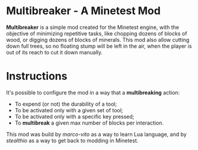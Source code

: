 # Multibreaker - A Minetest Mod #

**Multibreaker** is a simple mod created for  the Minetest engine, with the objective of minimizing repetitive tasks, 
like chopping dozens of blocks of wood, or digging dozens of blocks of minerals. This mod also allow cutting down full 
trees, so no floating stump will be left in the air, when the player is out of its reach to cut it down manually.

# Instructions #

It's possible to configure the mod in a way that a **multibreaking** action:

  - To expend (or not) the durability of a tool;
  - To be activated only with a given set of tool;
  - To be activated only with a specific key pressed;
  - To **multibreak** a given max number of blocks per interaction.
 
 This mod was build by *marco-vito* as a way to learn Lua language, and by *stealthio* as a way to get back to modding in Minetest.
